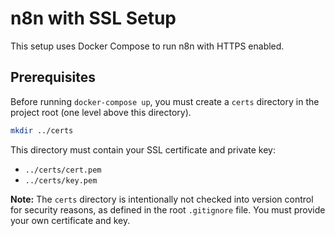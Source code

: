 # n8n with SSL Setup

This setup uses Docker Compose to run n8n with HTTPS enabled.

## Prerequisites

Before running `docker-compose up`, you must create a `certs` directory in the project root (one level above this directory).

```sh
mkdir ../certs
```

This directory must contain your SSL certificate and private key:

-   `../certs/cert.pem`
-   `../certs/key.pem`

**Note:** The `certs` directory is intentionally not checked into version control for security reasons, as defined in the root `.gitignore` file. You must provide your own certificate and key.
